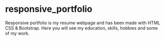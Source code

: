 # responsive_portfolio
Responsive portfolio is my resume webpage and has been made with HTML CSS & Bootstrap.
Here you will see my education, skills, hobbies and some of my work. 